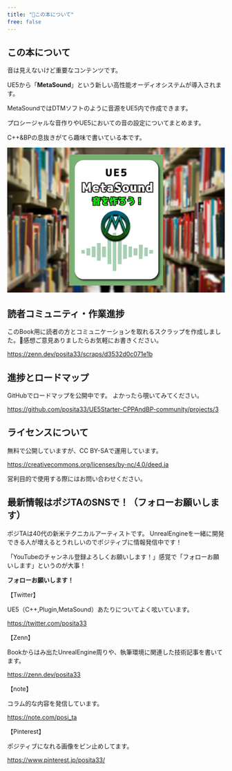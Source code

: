 ```yaml
---
title: "📘この本について"
free: false
---
```


## この本について

音は見えないけど重要なコンテンツです。

UE5から「**MetaSound**」という新しい高性能オーディオシステムが導入されます。

MetaSoundではDTMソフトのように音源をUE5内で作成できます。

プロシージャルな音作りやUE5においての音の設定についてまとめます。

C++&BPの息抜きがてら趣味で書いている本です。

![本の紹介](/images/books/ue5_starter_cpp_and_bp_001/chap_00_about/2022-02-18-06-05-24.png)

## 読者コミュニティ・作業進捗

このBook用に読者の方とコミュニケーションを取れるスクラップを作成しました。💬感想ご意見ありましたらお気軽にお書きください。

https://zenn.dev/posita33/scraps/d3532d0c071e1b

## 進捗とロードマップ

GitHubでロードマップを公開中です。
よかったら覗いてみてください。

https://github.com/posita33/UE5Starter-CPPAndBP-community/projects/3

## ライセンスについて

無料で公開していますが、CC BY-SAで運用しています。

https://creativecommons.org/licenses/by-nc/4.0/deed.ja

営利目的で使用する際にはお問い合わせください。

## 最新情報はポジTAのSNSで！（フォローお願いします）

ポジTAは40代の新米テクニカルアーティストです。
UnrealEngineを一緒に開発できる人が増えるとうれしいのでポジティブに情報発信中です！

「YouTubeのチャンネル登録よろしくお願いします！」感覚で「フォローお願いします」というのが大事！

**フォローお願いします！**

【Twitter】

UE5（C++,Plugin,MetaSound）あたりについてよく呟いています。

https://twitter.com/posita33

【Zenn】

Bookからはみ出たUnrealEngine周りや、執筆環境に関連した技術記事を書いてます。

https://zenn.dev/posita33

【note】

コラム的な内容を発信しています。

https://note.com/posi_ta

【Pinterest】

ポジティブになれる画像をピン止めしてます。

https://www.pinterest.jp/posita33/